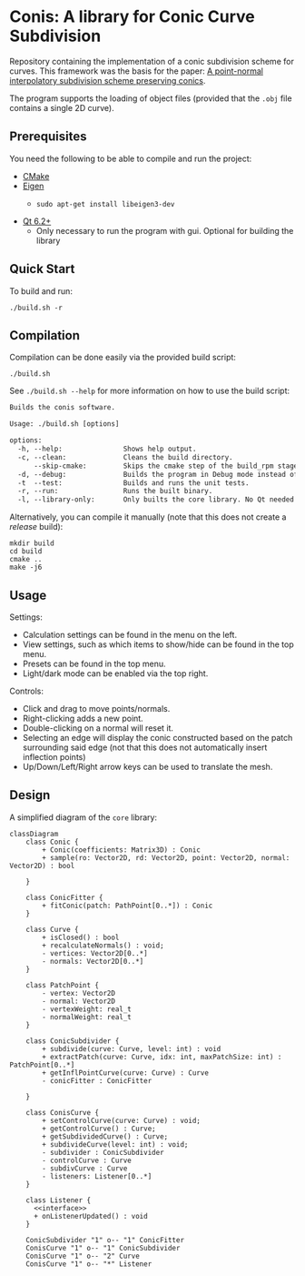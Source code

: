# Conis: A library for Conic Curve Subdivision

Repository containing the implementation of a conic subdivision scheme for curves. This framework was the basis for the paper: [A point-normal interpolatory subdivision scheme preserving conics](https://doi.org/10.1016/j.cagd.2024.102347).

The program supports the loading of object files (provided that the `.obj` file contains a single 2D curve).

## Prerequisites

You need the following to be able to compile and run the project:

* [CMake](https://cmake.org/)
* [Eigen](https://eigen.tuxfamily.org/index.php?title=Main_Page) 
  * ```shell
    sudo apt-get install libeigen3-dev
    ```
* [Qt 6.2+](https://www.qt.io/)
  * Only necessary to run the program with gui. Optional for building the library

## Quick Start

To build and run:

```shell
./build.sh -r
```

## Compilation

Compilation can be done easily via the provided build script:

```shell
./build.sh
```

See `./build.sh --help` for more information on how to use the build script:

```txt
Builds the conis software.

Usage: ./build.sh [options]

options:
  -h, --help:               Shows help output.
  -c, --clean:              Cleans the build directory.
      --skip-cmake:         Skips the cmake step of the build_rpm stage during the build process.
  -d, --debug:              Builds the program in Debug mode instead of Release.
  -t  --test:               Builds and runs the unit tests.
  -r, --run:                Runs the built binary.
  -l, --library-only:       Only builts the core library. No Qt needed to run this
```

Alternatively, you can compile it manually (note that this does not create a _release_ build):
```shell
mkdir build
cd build
cmake ..
make -j6
```

## Usage

Settings:

- Calculation settings can be found in the menu on the left.
- View settings, such as which items to show/hide can be found in the top menu.
- Presets can be found in the top menu.
- Light/dark mode can be enabled via the top right.

Controls:

- Click and drag to move points/normals.
- Right-clicking adds a new point.
- Double-clicking on a normal will reset it.
- Selecting an edge will display the conic constructed based on the patch surrounding said edge (not that this does not automatically insert inflection points)
- Up/Down/Left/Right arrow keys can be used to translate the mesh.

## Design

A simplified diagram of the `core` library:

```mermaid
classDiagram
    class Conic {
        + Conic(coefficients: Matrix3D) : Conic
        + sample(ro: Vector2D, rd: Vector2D, point: Vector2D, normal: Vector2D) : bool
      
    }
    
    class ConicFitter {
        + fitConic(patch: PathPoint[0..*]) : Conic
    }

    class Curve {
        + isClosed() : bool
        + recalculateNormals() : void;
        - vertices: Vector2D[0..*]
        - normals: Vector2D[0..*]
    }

    class PatchPoint {
        - vertex: Vector2D
        - normal: Vector2D
        - vertexWeight: real_t
        - normalWeight: real_t
    }

    class ConicSubdivider {
        + subdivide(curve: Curve, level: int) : void
        + extractPatch(curve: Curve, idx: int, maxPatchSize: int) : PatchPoint[0..*]
        + getInflPointCurve(curve: Curve) : Curve
        - conicFitter : ConicFitter
        
    }

    class ConisCurve {
        + setControlCurve(curve: Curve) : void;
        + getControlCurve() : Curve;
        + getSubdividedCurve() : Curve;
        + subdivideCurve(level: int) : void;
        - subdivider : ConicSubdivider
        - controlCurve : Curve
        - subdivCurve : Curve
        - listeners: Listener[0..*]
    }

    class Listener {
      <<interface>>
      + onListenerUpdated() : void
    }

    ConicSubdivider "1" o-- "1" ConicFitter
    ConisCurve "1" o-- "1" ConicSubdivider
    ConisCurve "1" o-- "2" Curve
    ConisCurve "1" o-- "*" Listener
```